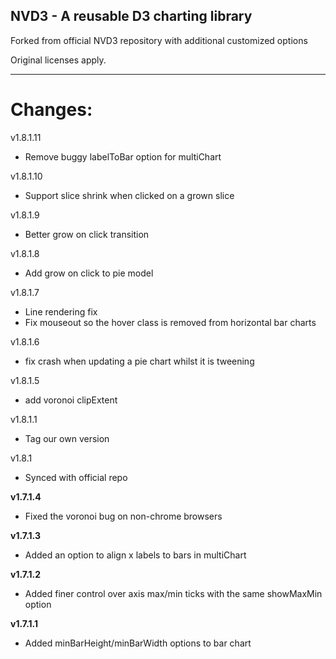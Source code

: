 ## NVD3 - A reusable D3 charting library

Forked from official NVD3 repository with additional customized options

Original licenses apply.

---
# Changes:
v1.8.1.11

* Remove buggy labelToBar option for multiChart

v1.8.1.10

* Support slice shrink when clicked on a grown slice

v1.8.1.9

* Better grow on click transition

v1.8.1.8

* Add grow on click to pie model

v1.8.1.7

* Line rendering fix
* Fix mouseout so the hover class is removed from horizontal bar charts

v1.8.1.6

* fix crash when updating a pie chart whilst it is tweening

v1.8.1.5

* add voronoi clipExtent

v1.8.1.1

* Tag our own version

v1.8.1

* Synced with official repo

**v1.7.1.4**

* Fixed the voronoi bug on non-chrome browsers

**v1.7.1.3**

* Added an option to align x labels to bars in multiChart

**v1.7.1.2**

* Added finer control over axis max/min ticks with the same showMaxMin option

**v1.7.1.1**

* Added minBarHeight/minBarWidth options to bar chart

